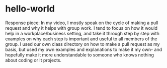 # hello-world
Response piece:
In my video, I mostly speak on the cycle of making a pull request and why it helps with group work. I tend to focus on how it would help in a workplace/business setting, and take it through step by step with examples on why each step is important and useful to all members of the group. I used our own class directory on how to make a pull request as my basis, but used my own examples and explanations to make it my own- and hopefully make it more understandable to someone who knows nothing about coding or It projects.
